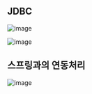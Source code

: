 JDBC   
------------

![image](https://user-images.githubusercontent.com/22673024/78469144-57f9ba00-7759-11ea-8daf-471fc2ea2826.png)

![image](https://user-images.githubusercontent.com/22673024/78469163-7c559680-7759-11ea-83cf-04654cd4ea70.png)

스프링과의 연동처리
----------------------
![image](https://user-images.githubusercontent.com/22673024/78469174-a7d88100-7759-11ea-9329-56260795c453.png)
